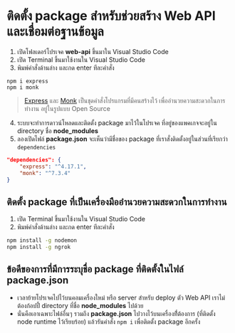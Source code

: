 # ติดตั้ง package สำหรับช่วยสร้าง Web API และเชื่อมต่อฐานข้อมูล

1. เปิดโฟลเดอร์โปรเจค **web-api** ขึ้นมาใน Visual Studio Code
2. เปิด Terminal ขึ้นมาใช้งานใน Visual Studio Code
3. พิมพ์คำสั่งด้านล่าง และกด enter ทีละคำสั่ง

```
npm i express
npm i monk
```

> [Express](https://www.npmjs.com/package/express) และ [Monk](https://www.npmjs.com/package/monk) เป็นชุดคำสั่งโปรแกรมที่มีคนสร้างไว้ เพื่ออำนวยความสะดวกในการทำงาน อยู่ในรูปแบบ Open Source 

4. ระบบจะทำการดาวน์โหลดและติดตั้ง package มาไว้ในโปรเจค ที่อยู่ของแพคเกจจะอยู่ใน directory ชื่อ **node_modules**
5. ลองเปิดไฟล์ **package.json** จะเห็นว่ามีชื่อของ package ที่เราสั่งติดตั้งอยู่ในส่วนที่เรียกว่า `dependencies`

```json
"dependencies": {
    "express": "^4.17.1",
    "monk": "^7.3.4"
}
```

## ติดตั้ง package ที่เป็นเครื่องมืออำนวยความสะดวกในการทำงาน

1. เปิด Terminal ขึ้นมาใช้งานใน Visual Studio Code
2. พิมพ์คำสั่งด้านล่าง และกด enter ทีละคำสั่ง

```bash
npm install -g nodemon
npm install -g ngrok
```

## ข้อดีของการที่มีการระบุชื่อ package ที่ติดตั้งในไฟล์ package.json
- เวลาย้ายโปรเจคไปไว้บนคอมเครื่องใหม่ หรือ server สำหรับ deploy ตัว Web API เราไม่ต้องก้อปปี้ directory ที่ชื่อ **node_modules** ไปด้วย
- นั่นคือเอาเฉพาะไฟล์อื่นๆ รวมถึง **package.json** ไปวางไว้บนเครื่องที่้ต้องการ (ที่ติดตั้ง node runtime ไว้เรียบร้อย) แล้วรันคำสั่ง `npm i` เพื่อติดตั้ง package อีกครั้ง